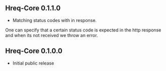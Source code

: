 ## Hreq-Core 0.1.1.0

* Matching status codes with in response. 

One can specify that a certain status code is expected in the http response 
and when its not received we throw an error.

## Hreq-Core 0.1.0.0

* Initial public release